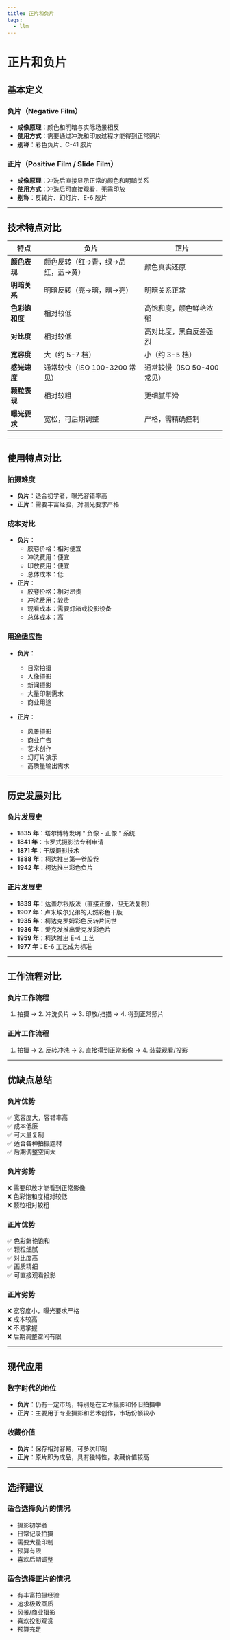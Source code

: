 ```yaml
---
title: 正片和负片
tags:
  - llm
---
```


# 正片和负片

## 基本定义

### 负片（Negative Film）

- **成像原理**：颜色和明暗与实际场景相反
- **使用方式**：需要通过冲洗和印放过程才能得到正常照片
- **别称**：彩色负片、C-41 胶片

### 正片（Positive Film / Slide Film）

- **成像原理**：冲洗后直接显示正常的颜色和明暗关系
- **使用方式**：冲洗后可直接观看，无需印放
- **别称**：反转片、幻灯片、E-6 胶片

---

## 技术特点对比

|特点|负片|正片|
|---|---|---|
|**颜色表现**|颜色反转（红→青，绿→品红，蓝→黄）|颜色真实还原|
|**明暗关系**|明暗反转（亮→暗，暗→亮）|明暗关系正常|
|**色彩饱和度**|相对较低|高饱和度，颜色鲜艳浓郁|
|**对比度**|相对较低|高对比度，黑白反差强烈|
|**宽容度**|大（约 5-7 档）|小（约 3-5 档）|
|**感光速度**|通常较快（ISO 100-3200 常见）|通常较慢（ISO 50-400 常见）|
|**颗粒表现**|相对较粗|更细腻平滑|
|**曝光要求**|宽松，可后期调整|严格，需精确控制|

---

## 使用特点对比

### 拍摄难度

- **负片**：适合初学者，曝光容错率高
- **正片**：需要丰富经验，对测光要求严格

### 成本对比

- **负片**：
    - 胶卷价格：相对便宜
    - 冲洗费用：便宜
    - 印放费用：便宜
    - 总体成本：低
- **正片**：
    - 胶卷价格：相对昂贵
    - 冲洗费用：较贵
    - 观看成本：需要灯箱或投影设备
    - 总体成本：高

### 用途适应性

- **负片**：
    
    - 日常拍摄
    - 人像摄影
    - 新闻摄影
    - 大量印制需求
    - 商业用途
- **正片**：
    
    - 风景摄影
    - 商业广告
    - 艺术创作
    - 幻灯片演示
    - 高质量输出需求

---

## 历史发展对比

### 负片发展史

- **1835 年**：塔尔博特发明 " 负像 - 正像 " 系统
- **1841 年**：卡罗式摄影法专利申请
- **1871 年**：干版摄影技术
- **1888 年**：柯达推出第一卷胶卷
- **1942 年**：柯达推出彩色负片

### 正片发展史

- **1839 年**：达盖尔银版法（直接正像，但无法复制）
- **1907 年**：卢米埃尔兄弟的天然彩色干版
- **1935 年**：柯达克罗姆彩色反转片问世
- **1936 年**：爱克发推出爱克发彩色片
- **1959 年**：柯达推出 E-4 工艺
- **1977 年**：E-6 工艺成为标准

---

## 工作流程对比

### 负片工作流程

1. 拍摄 → 2. 冲洗负片 → 3. 印放/扫描 → 4. 得到正常照片

### 正片工作流程

1. 拍摄 → 2. 反转冲洗 → 3. 直接得到正常影像 → 4. 装载观看/投影

---

## 优缺点总结

### 负片优势

✅ 宽容度大，容错率高  
✅ 成本低廉  
✅ 可大量复制  
✅ 适合各种拍摄题材  
✅ 后期调整空间大

### 负片劣势

❌ 需要印放才能看到正常影像  
❌ 色彩饱和度相对较低  
❌ 颗粒相对较粗

### 正片优势

✅ 色彩鲜艳饱和  
✅ 颗粒细腻  
✅ 对比度高  
✅ 画质精细  
✅ 可直接观看投影

### 正片劣势

❌ 宽容度小，曝光要求严格  
❌ 成本较高  
❌ 不易掌握  
❌ 后期调整空间有限

---

## 现代应用

### 数字时代的地位

- **负片**：仍有一定市场，特别是在艺术摄影和怀旧拍摄中
- **正片**：主要用于专业摄影和艺术创作，市场份额较小

### 收藏价值

- **负片**：保存相对容易，可多次印制
- **正片**：原片即为成品，具有独特性，收藏价值较高

---

## 选择建议

### 适合选择负片的情况

- 摄影初学者
- 日常记录拍摄
- 需要大量印制
- 预算有限
- 喜欢后期调整

### 适合选择正片的情况

- 有丰富拍摄经验
- 追求极致画质
- 风景/商业摄影
- 喜欢投影观赏
- 预算充足
